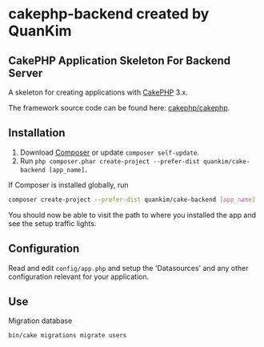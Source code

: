 # cakephp-backend created by QuanKim

## CakePHP Application Skeleton For Backend Server


A skeleton for creating applications with [CakePHP](http://cakephp.org) 3.x.

The framework source code can be found here: [cakephp/cakephp](https://github.com/cakephp/cakephp).

## Installation

1. Download [Composer](http://getcomposer.org/doc/00-intro.md) or update `composer self-update`.
2. Run `php composer.phar create-project --prefer-dist quankim/cake-backend [app_name]`.

If Composer is installed globally, run
```bash
composer create-project --prefer-dist quankim/cake-backend [app_name]
```

You should now be able to visit the path to where you installed the app and see
the setup traffic lights.

## Configuration

Read and edit `config/app.php` and setup the 'Datasources' and any other
configuration relevant for your application.

## Use
Migration database
```sh
bin/cake migrations migrate users
```

